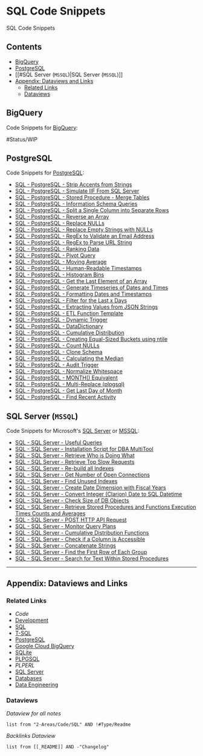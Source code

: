 <!-- generated by markdown-notes-tree -->

# SQL Code Snippets

<!-- optional markdown-notes-tree directory description starts here -->

SQL Code Snippets

<!-- optional markdown-notes-tree directory description ends here -->

## Contents

* [BigQuery](README.md#bigquery)
* [PostgreSQL](README.md#postgresql)
* \[\[\#SQL Server (`MSSQL`)|SQL Server (`MSSQL`)\]\]
* [Appendix: Dataviews and Links](README.md#appendix-dataviews-and-links)
  * [Related Links](README.md#related-links)
  * [Dataviews](README.md#dataviews)

## BigQuery

Code Snippets for [BigQuery](../../../3-Resources/Tools/Developer%20Tools/Cloud%20Services/GCP/Google%20Cloud%20BigQuery.md):

\#Status/WIP 

## PostgreSQL

Code Snippets for [PostgreSQL](../../../3-Resources/Tools/Developer%20Tools/Data%20Stack/Databases/PostgreSQL.md):

* [SQL - PostgreSQL - Strip Accents from Strings](PostgreSQL/SQL%20-%20PostgreSQL%20-%20Strip%20Accents%20from%20Strings.md)
* [SQL - PostgreSQL - Simulate IIF From SQL Server](PostgreSQL/SQL%20-%20PostgreSQL%20-%20Simulate%20IIF%20From%20SQL%20Server.md)
* [SQL - PostgreSQL - Stored Procedure - Merge Tables](PostgreSQL/SQL%20-%20PostgreSQL%20-%20Stored%20Procedure%20-%20Merge%20Tables.md)
* [SQL - PostgreSQL - Information Schema Queries](PostgreSQL/SQL%20-%20PostgreSQL%20-%20Information%20Schema%20Queries.md)
* [SQL - PostgreSQL - Split a Single Column into Separate Rows](PostgreSQL/SQL%20-%20PostgreSQL%20-%20Split%20a%20Single%20Column%20into%20Separate%20Rows.md)
* [SQL - PostgreSQL - Reverse an Array](PostgreSQL/SQL%20-%20PostgreSQL%20-%20Reverse%20an%20Array.md)
* [SQL - PostgreSQL - Replace NULLs](PostgreSQL/SQL%20-%20PostgreSQL%20-%20Replace%20NULLs.md)
* [SQL - PostgreSQL - Replace Empty Strings with NULLs](PostgreSQL/SQL%20-%20PostgreSQL%20-%20Replace%20Empty%20Strings%20with%20NULLs.md)
* [SQL - PostgreSQL - RegEx to Validate an Email Address](PostgreSQL/SQL%20-%20PostgreSQL%20-%20RegEx%20to%20Validate%20an%20Email%20Address.md)
* [SQL - PostgreSQL - RegEx to Parse URL String](PostgreSQL/SQL%20-%20PostgreSQL%20-%20RegEx%20to%20Parse%20URL%20String.md)
* [SQL - PostgreSQL - Ranking Data](PostgreSQL/SQL%20-%20PostgreSQL%20-%20Ranking%20Data.md)
* [SQL - PostgreSQL - Pivot Query](PostgreSQL/SQL%20-%20PostgreSQL%20-%20Pivot%20Query.md)
* [SQL - PostgreSQL - Moving Average](PostgreSQL/SQL%20-%20PostgreSQL%20-%20Moving%20Average.md)
* [SQL - PostgreSQL - Human-Readable Timestamps](PostgreSQL/SQL%20-%20PostgreSQL%20-%20Human-Readable%20Timestamps.md)
* [SQL - PostgreSQL - Histogram Bins](PostgreSQL/SQL%20-%20PostgreSQL%20-%20Histogram%20Bins.md)
* [SQL - PostgreSQL - Get the Last Element of an Array](PostgreSQL/SQL%20-%20PostgreSQL%20-%20Get%20the%20Last%20Element%20of%20an%20Array.md)
* [SQL - PostgreSQL - Generate Timeseries of Dates and Times](PostgreSQL/SQL%20-%20PostgreSQL%20-%20Generate%20Timeseries%20of%20Dates%20and%20Times.md)
* [SQL - PostgreSQL - Formatting Dates and Timestamps](PostgreSQL/SQL%20-%20PostgreSQL%20-%20Formatting%20Dates%20and%20Timestamps.md)
* [SQL - PostgreSQL - Filter for the Last x Days](PostgreSQL/SQL%20-%20PostgreSQL%20-%20Filter%20for%20the%20Last%20x%20Days.md)
* [SQL - PostgreSQL - Extracting Values from JSON Strings](PostgreSQL/SQL%20-%20PostgreSQL%20-%20Extracting%20Values%20from%20JSON%20Strings.md)
* [SQL - PostgreSQL - ETL Function Template](PostgreSQL/SQL%20-%20PostgreSQL%20-%20ETL%20Function%20Template.md)
* [SQL - PostgreSQL - Dynamic Trigger](PostgreSQL/SQL%20-%20PostgreSQL%20-%20Dynamic%20Trigger.md)
* [SQL - PostgreSQL - DataDictionary](PostgreSQL/SQL%20-%20PostgreSQL%20-%20DataDictionary.md)
* [SQL - PostgreSQL - Cumulative Distribution](PostgreSQL/SQL%20-%20PostgreSQL%20-%20Cumulative%20Distribution.md)
* [SQL - PostgreSQL - Creating Equal-Sized Buckets using ntile](PostgreSQL/SQL%20-%20PostgreSQL%20-%20Creating%20Equal-Sized%20Buckets%20using%20ntile.md)
* [SQL - PostgreSQL - Count NULLs](PostgreSQL/SQL%20-%20PostgreSQL%20-%20Count%20NULLs.md)
* [SQL - PostgreSQL - Clone Schema](PostgreSQL/SQL%20-%20PostgreSQL%20-%20Clone%20Schema.md)
* [SQL - PostgreSQL - Calculating the Median](PostgreSQL/SQL%20-%20PostgreSQL%20-%20Calculating%20the%20Median.md)
* [SQL - PostgreSQL - Audit Trigger](PostgreSQL/SQL%20-%20PostgreSQL%20-%20Audit%20Trigger.md)
* [SQL - PostgreSQL - Normalize Whitespace](PostgreSQL/SQL%20-%20PostgreSQL%20-%20Normalize%20Whitespace.md)
* [SQL - PostgreSQL - MONTH() Equivalent](PostgreSQL/SQL%20-%20PostgreSQL%20-%20MONTH%28%29%20Equivalent.md)
* [SQL - PostgreSQL - Multi-Replace (plpgsql)](PostgreSQL/SQL%20-%20PostgreSQL%20-%20Multi-Replace%20%28plpgsql%29.md)
* [SQL - PostgreSQL - Get Last Day of Month](PostgreSQL/SQL%20-%20PostgreSQL%20-%20Get%20Last%20Day%20of%20Month.md)
* [SQL - PostgreSQL - Find Recent Activity](PostgreSQL/SQL%20-%20PostgreSQL%20-%20Find%20Recent%20Activity.md)

## SQL Server (`MSSQL`)

Code Snippets for Microsoft's [SQL Server](../../../3-Resources/Tools/Developer%20Tools/Data%20Stack/Databases/SQL%20Server.md) or [MSSQL](../../../3-Resources/Tools/Developer%20Tools/Data%20Stack/Databases/SQL%20Server.md):

* [SQL - SQL Server - Useful Queries](SQL%20Server/SQL%20-%20SQL%20Server%20-%20Useful%20Queries.md)
* [SQL - SQL Server - Installation Script for DBA MultiTool](SQL%20Server/SQL%20-%20SQL%20Server%20-%20Installation%20Script%20for%20DBA%20MultiTool.md)
* [SQL - SQL Server - Retrieve Who is Doing What](SQL%20Server/SQL%20-%20SQL%20Server%20-%20Retrieve%20Who%20is%20Doing%20What.md)
* [SQL - SQL Server - Retrieve Top Slow Requests](SQL%20Server/SQL%20-%20SQL%20Server%20-%20Retrieve%20Top%20Slow%20Requests.md)
* [SQL - SQL Server - Re-build all Indexes](SQL%20Server/SQL%20-%20SQL%20Server%20-%20Re-build%20all%20Indexes.md)
* [SQL - SQL Server - Get Number of Open Connections](SQL%20Server/SQL%20-%20SQL%20Server%20-%20Get%20Number%20of%20Open%20Connections.md)
* [SQL - SQL Server - Find Unused Indexes](SQL%20Server/SQL%20-%20SQL%20Server%20-%20Find%20Unused%20Indexes.md)
* [SQL - SQL Server - Create Date Dimension with Fiscal Years](SQL%20Server/SQL%20-%20SQL%20Server%20-%20Create%20Date%20Dimension%20with%20Fiscal%20Years.md)
* [SQL - SQL Server - Convert Integer (Clarion) Date to SQL Datetime](SQL%20Server/SQL%20-%20%20SQL%20Server%20-%20Convert%20Integer%20%28Clarion%29%20Date%20to%20SQL%20Datetime.md)
* [SQL - SQL Server - Check Size of DB Objects](SQL%20Server/SQL%20-%20SQL%20Server%20-%20Check%20Size%20of%20DB%20Objects.md)
* [SQL - SQL Server - Retrieve Stored Procedures and Functions Execution Times Counts and Averages](SQL%20Server/SQL%20-%20SQL%20Server%20-%20Retrieve%20Stored%20Procedures%20and%20Functions%20Execution%20Times%20Counts%20and%20Averages.md)
* [SQL - SQL Server - POST HTTP API Request](SQL%20Server/SQL%20-%20SQL%20Server%20-%20POST%20HTTP%20API%20Request.md)
* [SQL - SQL Server - Monitor Query Plans](SQL%20Server/SQL%20-%20SQL%20Server%20-%20Monitor%20Query%20Plans.md)
* [SQL - SQL Server - Cumulative Distribution Functions](SQL%20Server/SQL%20-%20SQL%20Server%20-%20Cumulative%20Distribution%20Functions.md)
* [SQL - SQL Server - Check if a Column is Accessible](SQL%20Server/SQL%20-%20SQL%20Server%20-%20Check%20if%20a%20Column%20is%20Accessible.md)
* [SQL - SQL Server - Concatenate Strings](SQL%20Server/SQL%20-%20SQL%20Server%20-%20Concatenate%20Strings.md)
* [SQL - SQL Server - Find the First Row of Each Group](SQL%20Server/SQL%20-%20SQL%20Server%20-%20Find%20the%20First%20Row%20of%20Each%20Group.md)
* [SQL - SQL Server - Search for Text Within Stored Procedures](SQL%20Server/SQL%20-%20SQL%20Server%20-%20Search%20for%20Text%20Within%20Stored%20Procedures.md)

---

## Appendix: Dataviews and Links

### Related Links

* *Code*
* [Development](../../MOCs/Development.md)
* [SQL](../../../3-Resources/Tools/Developer%20Tools/Data%20Stack/Procedural%20Languages/SQL.md)
* [T-SQL](../../../3-Resources/Tools/Developer%20Tools/Data%20Stack/Procedural%20Languages/T-SQL.md)
* [PostgreSQL](../../../3-Resources/Tools/Developer%20Tools/Data%20Stack/Databases/PostgreSQL.md)
* [Google Cloud BigQuery](../../../3-Resources/Tools/Developer%20Tools/Cloud%20Services/GCP/Google%20Cloud%20BigQuery.md)
* [SQLite](../../../3-Resources/Tools/Developer%20Tools/Data%20Stack/Databases/SQLite.md)
* [PLPGSQL](../../../3-Resources/Tools/Developer%20Tools/Data%20Stack/Procedural%20Languages/PLPGSQL.md)
* *PLPERL*
* [SQL Server](../../../3-Resources/Tools/Developer%20Tools/Data%20Stack/Databases/SQL%20Server.md)
* [Databases](../../MOCs/Databases.md)
* [Data Engineering](../../MOCs/Data%20Engineering.md)

### Dataviews

*Dataview for all notes*

````dataview
list from "2-Areas/Code/SQL" AND !#Type/Readme
````

*Backlinks Dataview*

````dataview
list from [[_README]] AND -"Changelog"
````
